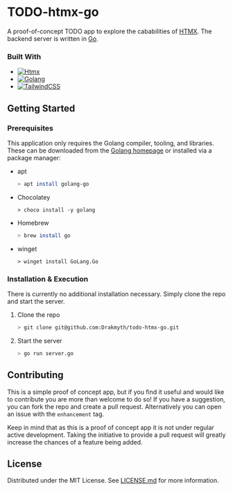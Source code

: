 # TODO-htmx-go

A proof-of-concept TODO app to explore the cababilities of [HTMX](https://htmx.org/). The backend server is written in [Go](https://go.dev/).

### Built With

* [![Htmx][htmx-shield]][htmx-url]
* [![Golang][golang-shield]][golang-url]
* [![TailwindCSS][tailwindcss-shield]][tailwindcss-url]

## Getting Started

### Prerequisites

This application only requires the Golang compiler, tooling, and libraries. These can be downloaded from the [Golang homepage](https://go.dev/) or installed via a package manager:
* apt
  ```sh
  > apt install golang-go
  ```
* Chocolatey
  ```pwsh
  > choco install -y golang
  ```
* Homebrew
  ```sh
  > brew install go
  ```
* winget
  ```pwsh
  > winget install GoLang.Go
  ```

### Installation & Execution

There is currently no additional installation necessary. Simply clone the repo and start the server.

1. Clone the repo
   ```sh
   > git clone git@github.com:Drakmyth/todo-htmx-go.git
   ```
1. Start the server
   ```sh
   > go run server.go
   ```

## Contributing

This is a simple proof of concept app, but if you find it useful and would like to contribute you are more than welcome to do so! If you have a suggestion, you can fork the repo and create a pull request. Alternatively you can open an issue with the `enhancement` tag.

Keep in mind that as this is a proof of concept app it is not under regular active development. Taking the initiative to provide a pull request will greatly increase the chances of a feature being added.

## License

Distributed under the MIT License. See [LICENSE.md](./LICENSE.md) for more information.


<!-- Reference Links -->
[htmx-url]: https://htmx.org
[htmx-shield]: https://img.shields.io/badge/htmx-4470d2?style=for-the-badge
[golang-url]: https://go.dev
[golang-shield]: https://img.shields.io/badge/golang-09657c?style=for-the-badge&logo=go&logoColor=79d2fa
[tailwindcss-url]: https://tailwindcss.com/
[tailwindcss-shield]: https://img.shields.io/badge/Tailwind%20CSS-0b111f?style=for-the-badge&logo=tailwindcss&logoColor=26bcf5

